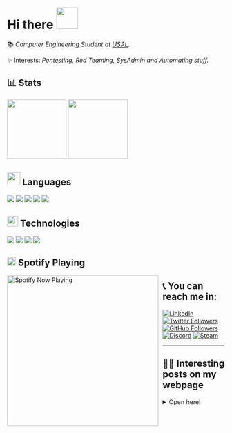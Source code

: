 # Hi there <img src="https://media.tenor.com/images/e18de738e02a96ebacd4127a2f07a1cc/tenor.gif" width="50">

📚 *Computer Engineering Student at [USAL](https://usal.es/).*

✨ Interests: *Pentesting, Red Teaming, SysAdmin and Automating stuff.*

## 📊 Stats

<img height="137.3px" src="https://github-readme-stats.vercel.app/api?username=n0nuser&hide_title=true&hide_border=true&show_icons=true&include_all_commits=true&count_private=true&line_height=21&bg_color=30,e96443,904e95&title_color=fff&text_color=fff"/> <img height="137.3px" src="https://github-readme-stats.vercel.app/api/top-langs/?username=n0nuser&hide_title=true&hide_border=true&layout=compact&langs_count=6&exclude_repo=n0nuser.github.io&hide=Makefile&bg_color=10,904e95,e96443&title_color=fff&text_color=fff"/>

## <img src="https://media.giphy.com/media/WUlplcMpOCEmTGBtBW/giphy.gif" width="30"> Languages

![](https://img.shields.io/badge/Shell_Script-000000?style=for-the-badge&logo=gnu-bash&logoColor=white&color=000000)
![](https://img.shields.io/badge/Python-000000?style=for-the-badge&logo=python&logoColor=white&color=000000)
![](https://img.shields.io/badge/C-000000?style=for-the-badge&logo=c&logoColor=white&color=000000)
![](https://img.shields.io/badge/Markdown-000000?style=for-the-badge&logo=markdown&logoColor=white&color=000000)
![](https://img.shields.io/badge/Java-000000?style=for-the-badge&logo=java&logoColor=white&color=000000)

## <img src="https://media.tenor.com/images/707c21db7365fce68ef9e059f5824626/tenor.gif" width="25"> Technologies

![](https://img.shields.io/badge/Hugo-000000?style=for-the-badge&logo=hugo&logoColor=white&color=000000)
![](https://img.shields.io/badge/Linux-000000?style=for-the-badge&logo=linux&logoColor=white&color=000000)
![](https://img.shields.io/badge/Github-000000?style=for-the-badge&logo=github&logoColor=white&color=000000)
![](https://img.shields.io/badge/Git-000000?style=for-the-badge&logo=git&logoColor=white&color=000000)

## <img src="https://www.flaticon.com/svg/static/icons/svg/174/174872.svg" width="20"/> Spotify Playing 

[<img src="https://now-playing-profile.n0nuser.vercel.app/now-playing" alt="Spotify Now Playing" width="350" style="float: left; margin-right: 10px;" />](https://open.spotify.com/user/orl1r6ro371sob7h4jvk06sse)

## 📞 You can reach me in:

[![LinkedIn](https://img.shields.io/badge/LinkedIn-0077B5?style=for-the-badge&logo=linkedin&logoColor=white&labelColor=000000&color=000000)](https://www.linkedin.com/in/nonuser/)
[![Twitter Followers](https://img.shields.io/twitter/follow/n0nuser_?style=for-the-badge&logo=twitter&label=Twitter&color=CDCDCD&labelColor=000000&logoColor=FFFFFF)](https://twitter.com/n0nuser_)
[![GitHub Followers](https://img.shields.io/github/followers/n0nuser?style=for-the-badge&logo=github&label=Github&color=CDCDCD&labelColor=000000)](https://github.com/n0nuser)
[![Discord](https://img.shields.io/badge/Discord-000000?style=for-the-badge&logo=discord&logoColor=white&labelColor=000000&color=000000)](https://discordapp.com/users/494558292752728079)
[![Steam](https://img.shields.io/badge/Steam-000000?style=for-the-badge&logo=steam&logoColor=white&labelColor=000000&color=000000)](https://steamcommunity.com/id/pjgr234)

***

## 👨‍💻 Interesting posts on my webpage

<details>
<summary>Open here!</summary>

### General

- **[Pentesting Common Ports](https://nonuser.es/posts/pentest_cheatsheet/)**
- **[General Pentesting Procedures](https://nonuser.es/posts/pentest_cheatsheet/)**
- **[Google Dorks](https://nonuser.es/posts/dorks/)**
- **[How to download streaming videos](https://nonuser.es/posts/m3u8/)**

### Languages
- **[Shell](https://nonuser.es/posts/bash_cheatsheet/)**
- **[Markdown](https://nonuser.es/posts/markdown/)**

### Server Setup Guide
- **[SSH](https://nonuser.es/posts/ssh/)**

***

## Webpage Tags

- **[Cheatsheets](https://nonuser.es/tags/cheatsheet/)**
- **[CTF's Writeups](https://nonuser.es/tags/writeup/)**
- **[Guides](https://nonuser.es/tags/guide/)**
- **[Projects](https://nonuser.es/tags/projects/)**
- **[RFID](https://nonuser.es/tags/rfid/)**
</details>
